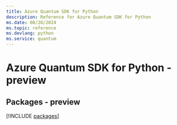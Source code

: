 ```yaml
---
title: Azure Quantum SDK for Python
description: Reference for Azure Quantum SDK for Python
ms.date: 08/28/2024
ms.topic: reference
ms.devlang: python
ms.service: quantum
---
```

# Azure Quantum SDK for Python - preview
## Packages - preview
[!INCLUDE [packages](quantum-index.md)]